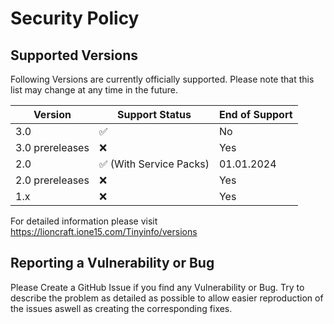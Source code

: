 # Security Policy

## Supported Versions

Following Versions are currently officially supported. Please note that this list may change at any time in the future.

| Version | Support Status          | End of Support |
| ------- | ------------------ | -------------- |
| 3.0   | :white_check_mark:   | No |
| 3.0 prereleases   | :x:  | Yes |
| 2.0   | :white_check_mark: (With Service Packs) | 01.01.2024 |
| 2.0 prereleases   | :x: | Yes |
| 1.x   | :x:                | Yes |

For detailed information please visit https://lioncraft.ione15.com/Tinyinfo/versions

## Reporting a Vulnerability or Bug

Please Create a GitHub Issue if you find any Vulnerability or Bug.
Try to describe the problem as detailed as possible to allow easier reproduction of the issues aswell as creating the corresponding fixes.
